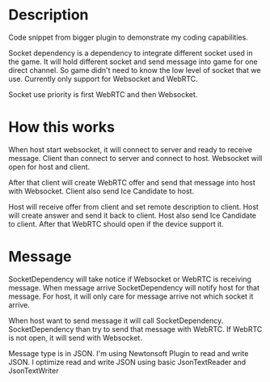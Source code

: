 # Description
Code snippet from bigger plugin to demonstrate my coding capabilities.

Socket dependency is a dependency to integrate different socket used in the game. It will hold different socket and send message into game for one direct channel. So game didn't need to know the low level of socket that we use. Currently only support for Websocket and WebRTC.

Socket use priority is first WebRTC and then Websocket.

# How this works
When host start websocket, it will connect to server and ready to receive message. Client than connect to server and connect to host. Websocket will open for host and client.

After that client will create WebRTC offer and send that message into host with Websocket. Client also send Ice Candidate to host.

Host will receive offer from client and set remote description to client. Host will create answer and send it back to client. Host also send Ice Candidate to client. After that WebRTC should open if the device support it. 

# Message
SocketDependency will take notice if Websocket or WebRTC is receiving message. When message arrive SocketDependency will notify host for that message. For host, it will only care for message arrive not which socket it arrive. 

When host want to send message it will call SocketDependency. SocketDependency than try to send that message with WebRTC. If WebRTC is not open, it will send with Websocket.

Message type is in JSON. I'm using Newtonsoft Plugin to read and write JSON. I optimize read and write JSON using basic JsonTextReader and JsonTextWriter
